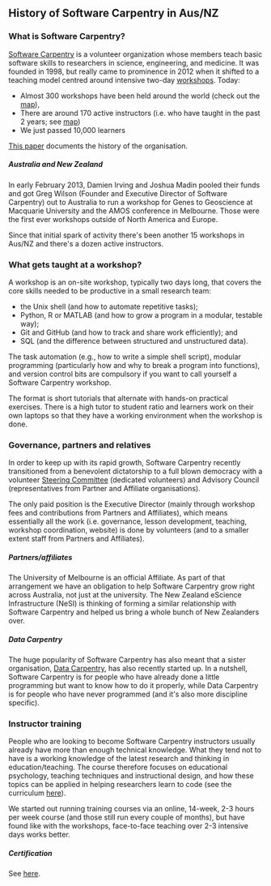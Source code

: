 ## History of Software Carpentry in Aus/NZ

### What is Software Carpentry?

[Software Carpentry](http://software-carpentry.org/) is a volunteer organization whose 
members teach basic software skills to researchers in science, engineering, and medicine. 
It was founded in 1998, but really came to prominence in 2012 
when it shifted to a teaching model centred around intensive two-day 
[workshops](http://software-carpentry.org/workshops/).
Today:
* Almost 300 workshops have been held around the world 
  (check out the [map](http://software-carpentry.org/workshops/previous.html)), 
* There are around 170 active instructors 
  (i.e. who have taught in the past 2 years; see [map](http://software-carpentry.org/pages/team.html))
* We just passed 10,000 learners

[This paper](http://f1000research.com/articles/3-62/v1) documents the history of the 
organisation.

##### Australia and New Zealand

In early February 2013, Damien Irving and Joshua Madin pooled their funds and got 
Greg Wilson (Founder and Executive Director of Software Carpentry) out to Australia to run
a workshop for Genes to Geoscience at Macquarie University and the AMOS conference in Melbourne.
Those were the first ever workshops outside of North America and Europe.

Since that initial spark of activity there's been another 15 workshops in Aus/NZ and 
there's a dozen active instructors.

### What gets taught at a workshop?

A workshop is an on-site workshop, 
typically two days long, 
that covers the core skills needed to be productive in a small research team:
* the Unix shell (and how to automate repetitive tasks);
* Python, R or MATLAB (and how to grow a program in a modular, testable way);
* Git and GitHub (and how to track and share work efficiently); and
* SQL (and the difference between structured and unstructured data).

The task automation (e.g., how to write a simple shell script), 
modular programming (particularly how and why to break a program into functions), and
version control bits are compulsory if you want to call yourself a Software Carpentry workshop.
 
The format is short tutorials that alternate with hands-on practical exercises.
There is a high tutor to student ratio and learners work on their own laptops 
so that they have a working environment when the workshop is done. 

### Governance, partners and relatives

In order to keep up with its rapid growth, 
Software Carpentry recently transitioned from a benevolent dictatorship to a full blown
democracy with a volunteer 
[Steering Committee](https://twitter.com/ethanwhite/status/561621607769075712) (dedicated volunteers) and 
Advisory Council (representatives from Partner and Affiliate organisations).

The only paid position is the Executive Director 
(mainly through workshop fees and contributions from Partners and Affiliates), 
which means essentially all the work 
(i.e. governance, lesson development, teaching, workshop coordination, website) 
is done by volunteers (and to a smaller extent staff from Partners and Affiliates). 

##### Partners/affiliates

The University of Melbourne is an official Affiliate. 
As part of that arrangement we have an obligation to help Software Carpentry grow right 
across Australia, 
not just at the university. 
The New Zealand eScience Infrastructure (NeSI) is thinking of forming a similar relationship 
with Software Carpentry and helped us bring a whole bunch of New Zealanders over.

##### Data Carpentry

The huge popularity of Software Carpentry has also meant that a sister organisation,
[Data Carpentry](http://datacarpentry.org/), has also recently started up. 
In a nutshell, Software Carpentry is for people who have already done a little programming
but want to know how to do it properly,
while Data Carpentry is for people who have never programmed 
(and it's also more discipline specific).

### Instructor training

People who are looking to become Software Carpentry instructors
usually already have more than enough technical knowledge. 
What they tend not to have is a working knowledge of the latest research and 
thinking in education/teaching. 
The course therefore focuses on educational psychology, 
teaching techniques and instructional design, 
and how these topics can be applied in helping researchers learn to code
(see the curriculum [here](http://swcarpentry.github.io/training-course/curriculum/)).

We started out running training courses via an online, 14-week, 2-3 hours per week course
(and those still run every couple of months),
but have found like with the workshops, 
face-to-face teaching over 2-3 intensive days works better.

##### Certification

See [here](https://github.com/resbaz/2015-02-11-instructor-training/blob/master/certification.md).
 
